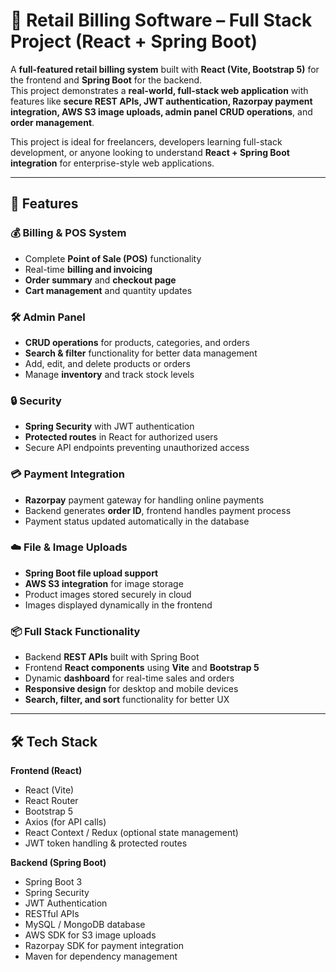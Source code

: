 # 🛒 Retail Billing Software – Full Stack Project (React + Spring Boot)

A **full-featured retail billing system** built with **React (Vite, Bootstrap 5)** for the frontend and **Spring Boot** for the backend.  
This project demonstrates a **real-world, full-stack web application** with features like **secure REST APIs, JWT authentication, Razorpay payment integration, AWS S3 image uploads, admin panel CRUD operations**, and **order management**.

This project is ideal for freelancers, developers learning full-stack development, or anyone looking to understand **React + Spring Boot integration** for enterprise-style web applications.

---

## 🌟 Features

### 💰 Billing & POS System

- Complete **Point of Sale (POS)** functionality
- Real-time **billing and invoicing**
- **Order summary** and **checkout page**
- **Cart management** and quantity updates

### 🛠️ Admin Panel

- **CRUD operations** for products, categories, and orders
- **Search & filter** functionality for better data management
- Add, edit, and delete products or orders
- Manage **inventory** and track stock levels

### 🔒 Security

- **Spring Security** with JWT authentication
- **Protected routes** in React for authorized users
- Secure API endpoints preventing unauthorized access

### 💳 Payment Integration

- **Razorpay** payment gateway for handling online payments
- Backend generates **order ID**, frontend handles payment process
- Payment status updated automatically in the database

### ☁️ File & Image Uploads

- **Spring Boot file upload support**
- **AWS S3 integration** for image storage
- Product images stored securely in cloud
- Images displayed dynamically in the frontend

### 📦 Full Stack Functionality

- Backend **REST APIs** built with Spring Boot
- Frontend **React components** using **Vite** and **Bootstrap 5**
- Dynamic **dashboard** for real-time sales and orders
- **Responsive design** for desktop and mobile devices
- **Search, filter, and sort** functionality for better UX

---

## 🛠️ Tech Stack

**Frontend (React)**

- React (Vite)
- React Router
- Bootstrap 5
- Axios (for API calls)
- React Context / Redux (optional state management)
- JWT token handling & protected routes

**Backend (Spring Boot)**

- Spring Boot 3
- Spring Security
- JWT Authentication
- RESTful APIs
- MySQL / MongoDB database
- AWS SDK for S3 image uploads
- Razorpay SDK for payment integration
- Maven for dependency management
